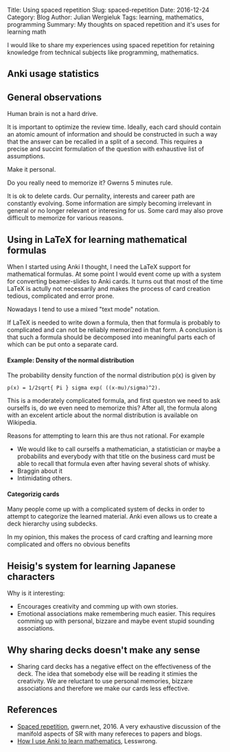 Title: Using spaced repetition
Slug: spaced-repetition
Date: 2016-12-24
Category: Blog
Author: Julian Wergieluk
Tags: learning, mathematics, programming
Summary: My thoughts on spaced repetition and it's uses for learning math


I would like to share my experiences using spaced repetition
for retaining knowledge from technical subjects like 
programming, mathematics.


## Anki usage statistics


## General observations

Human brain is not a hard drive. 

It is important to optimize the review time. Ideally, each
card should contain an atomic amount of information and should
be constructed in such a way that the answer can be recalled
in a split of a second. This requires a precise and succint 
formulation of the question with exhaustive list of assumptions. 

Make it personal.

Do you really need to memorize it? Gwerns 5 minutes rule. 

It is ok to delete cards. Our pernality, interests and career path are 
constantly evolving. Some information are simply becoming irrelevant 
in general or no longer relevant or interesing for us. Some
card may also prove difficult to memorize for various reasons. 


## Using in LaTeX for learning mathematical formulas

When I started using Anki I thought, I need the LaTeX 
support for mathematical formulas. At some point I would 
event come up with a system for converting beamer-slides 
to Anki cards. It turns out that most of the time LaTeX
is actully not necessarily and makes the process of
card creation tedious, complicated and error prone. 

Nowadays I tend to use a mixed "text mode" notation.

If LaTeX is needed to write down a formula, then that formula is probably to
complicated and can not be reliably memorized in that form. A conclusion is
that such a formula should be decomposed into meaningful parts each of which
can be put onto a separate card. 

#### Example: Density of the normal distribution

The probability density function of the normal distribution p(x) is
given by 

    p(x) = 1/2sqrt{ Pi } sigma exp( ((x-mu)/sigma)^2).

This is a moderately complicated formula, and first queston we need to ask
ourselfs is, do we even need to memorize this? After all, the formula along
with an excelent article about the normal distribution is available on
Wikipedia. 

Reasons for attempting to learn this are thus not rational. For example 

* We would like to call ourselfs a mathematician, a statistician or maybe
a probabilits and everybody with that title on the business card must 
be able to recall that formula even after having several shots of whisky.
* Braggin about it
* Intimidating others.

#### Categorizig cards

Many people come up with a complicated system of decks in order to attempt 
to categorize the learned material. Anki even allows us to create a deck
hierarchy using subdecks. 

In my opinion, this makes the process of card crafting and learning more 
complicated and offers no obvious benefits

## Heisig's system for learning Japanese characters

Why is it interesting: 

* Encourages creativity and comming up with own stories. 
* Emotional associations make remembering much easier. This requires
comming up with personal, bizzare and maybe event stupid sounding associations. 

## Why sharing decks doesn't make any sense

* Sharing card decks has a negative effect on the effectiveness of the deck.
  The idea that somebody else will be reading it stimies the creativity.  We
  are reluctant to use personal memories, bizzare associations and therefore we
  make our cards less effective. 


## References 

* [Spaced repetition](https://www.gwern.net/Spaced%20repetition), gwern.net, 2016. A very exhaustive 
discussion of the manifold aspects of SR with many refereces to papers and blogs.
* [How I use Anki to learn mathematics](http://lesswrong.com/r/discussion/lw/o8e/how_i_use_anki_to_learn_mathematics/), 
Lesswrong. 



